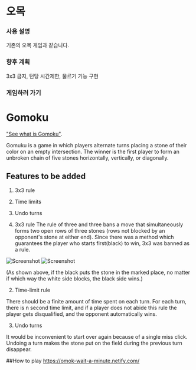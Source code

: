 # 오목

### 사용 설명

기존의 오목 게임과 같습니다.

### 향후 계획

3x3 금지, 턴당 시간제한, 물르기 기능 구현
<br/>

### 게임하러 가기
# Gomoku

["See what is Gomoku"](https://en.wikipedia.org/wiki/Gomoku).

Gomuku is a game in which players alternate turns placing a stone of their color on an empty intersection. The winner is the first player to form an unbroken chain of five stones horizontally, vertically, or diagonally.

## Features to be added

1) 3x3 rule
2) Time limits
3) Undo turns

 
1) 3x3 rule
The rule of three and three bans a move that simultaneously forms two open rows of three stones (rows not blocked by an opponent's stone at either end).
Since there was a method which guarantees the player who starts first(black) to win, 3x3 was banned as a rule.

![Screenshot](https://user-images.githubusercontent.com/50646019/68020292-642ca780-fce1-11e9-9c95-c1e246f26aa3.png)
![Screenshot](https://user-images.githubusercontent.com/50646019/68020298-67c02e80-fce1-11e9-9b4d-125b8cf22d8a.png) 

(As shown above, if the black puts the stone in the marked place, no matter if  which way the white side blocks, the black side wins.)



2) Time-limit rule

There should be a finite amount of time spent on each turn.
For each turn, there is n second time limit, and if a player does not abide this rule the player gets disqualified, and the opponent automatically wins.



3) Undo turns

It would be inconvenient to start over again because of a single miss click.
Undoing a turn makes the stone put on the field during the previous turn disappear.



##How to play
https://omok-wait-a-minute.netify.com/


